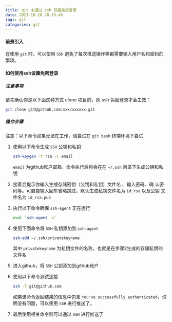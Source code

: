 ```yaml
---
title: git 中通过 ssh 设置免密登录
date: 2021-10-26 20:19:46
tags: git
categories: git
---
```


#### 前景引入

在使用 `git` 时，可以使用 `SSH` 避免了每次推送操作等都需要输入用户名和密码的繁琐。

#### 如何使用ssh设置免密登录

##### 注意事项

请先确认你是以下面这种方式 clone 项目的，则 ssh 免密登录才会生效：

```bash
git clone git@github.com:xxx/xxxxxx.git
```

##### 操作步骤

注意：以下命令如果无法在工作，请尝试在 `git bash` 终端环境下尝试

1. 使用以下命令生成 `SSH` 公钥和私钥

   ```bash
   ssh-keygen -t rsa -C email
   ```

   `email` 为github账户邮箱。命令执行后将会在在 `~/.ssh` 目录下生成公钥和私钥


2. 接着会提示你输入生成存储密钥（公钥和私钥）文件名 、输入密码、确
   认密码等。可直接输入回车省略跳过，默认生成私钥文件名为 `id_rsa` 以及公钥
   文件名为 `id_rsa.pub`


3. 执行以下命令确保 `ssh-agent` 正在运行

   ```bash
   eval `ssh-agent -s`
   ```

4. 使用下面命令将 `SSH` 私钥添加到 `ssh-agent`

   ```bash
   ssh-add ~/.ssh/privatekeyname
   ```

   其中 `privatekeyname` 为私钥文件的名称，也就是在步骤2生成的存储私钥的文件名


4. 进入github，将 `SSH` 公钥添加到github账户


5. 使用以下命令测试连接

   ```bash
   ssh -T git@github.com
   ```

   如果该命令返回结果的信息中包含 `You've successfully authenticated`，说明没有问题，可以使用 `SSH` 进行推送了。


6. 最后使用相关命令则可以通过 `SSH` 进行推送了

